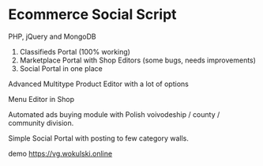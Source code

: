 # Ecommerce Social Script
PHP, jQuery and MongoDB

1. Classifieds Portal (100% working)
2. Marketplace Portal with Shop Editors (some bugs, needs improvements)
3. Social Portal
in one place

Advanced Multitype Product Editor with a lot of options

Menu Editor in Shop

Automated ads buying module with Polish voivodeship / county / community division.

Simple Social Portal with posting to few category walls.

demo https://vg.wokulski.online


